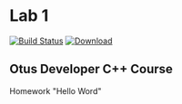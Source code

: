 # Lab 1
[![Build Status](https://travis-ci.com/John-Jasper-Doe/Lab1.svg?branch=master)](https://travis-ci.com/John-Jasper-Doe/Lab1)
[ ![Download](https://api.bintray.com/packages/john-jasper-doe/otus-cpp/homeworks/images/download.svg?version=helloworld) ](https://bintray.com/john-jasper-doe/otus-cpp/homeworks/helloworld/link)

## Otus Developer C++ Course

Homework "Hello Word"

